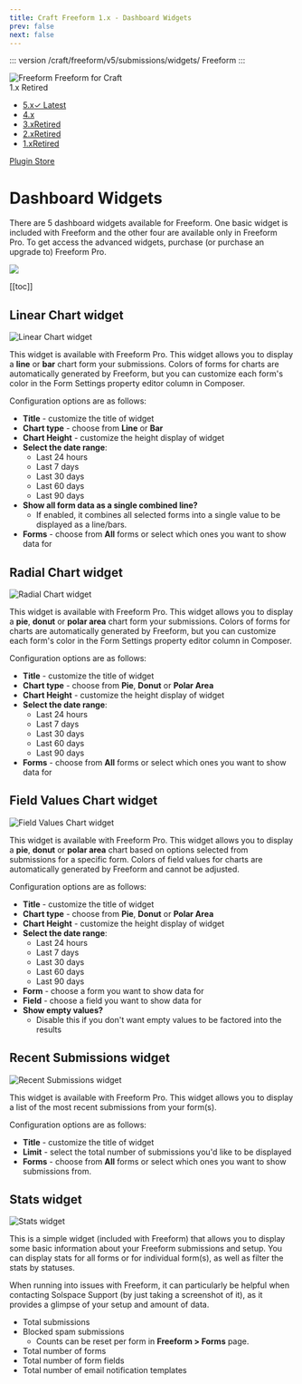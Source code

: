 ```yaml
---
title: Craft Freeform 1.x - Dashboard Widgets
prev: false
next: false
---
```


::: version /craft/freeform/v5/submissions/widgets/
Freeform
:::

<div id="pr-heading">
    <img src="https://docs.solspace.com/extras/icons/products/freeform-icon.png" alt="Freeform" class="pr-image">
    <span class="pr-name">Freeform</span>
    <span class="pr-category">for Craft</span>
    <div class="pr-v-wrapper">
        <div class="pr-v">
            <span class="pr-v-v">1.x</span>
            <span class="pr-v-type pr-retired">Retired</span>
            <span class="pr-v-arrow arrow down"></span>
        </div>
        <ul class="pr-v-list">
            <li><a href="/craft/freeform/v5/">5.x<span class="pr-v-type pr-latest">✓ Latest</span></a></li>
            <li><a href="/craft/freeform/v4/">4.x</a></li>
            <li><a href="/craft/freeform/v3/">3.x<span class="pr-v-type pr-retired">Retired</span></a></li>
            <li><a href="/craft/freeform/v2/">2.x<span class="pr-v-type pr-retired">Retired</span></a></li>
            <li><a href="/craft/freeform/v1/">1.x<span class="pr-v-type pr-retired">Retired</span></a></li>
        </ul>
    </div>
    <div class="pr-buy">
        <a href="https://plugins.craftcms.com/freeform" class="button button-blue"><span class="external-url">Plugin Store</span></a>
    </div>
</div>

<span class="page-section"></span>

# Dashboard Widgets

There are 5 dashboard widgets available for Freeform. One basic widget is included with Freeform and the other four are available only in Freeform Pro. To get access the advanced widgets, purchase (or purchase an upgrade to) Freeform Pro.

![](../images/cp_widget-addon_overview.png)


[[toc]]



## Linear Chart widget <Badge type="pro" text="Pro" />

![Linear Chart widget](../images/cp_widget-addon_linear-chart.png)

This widget is available with Freeform Pro. This widget allows you to display a **line** or **bar** chart form your submissions. Colors of forms for charts are automatically generated by Freeform, but you can customize each form's color in the Form Settings property editor column in Composer.

Configuration options are as follows:

* **Title** - customize the title of widget
* **Chart type** - choose from **Line** or **Bar**
* **Chart Height** - customize the height display of widget
* **Select the date range**:
	* Last 24 hours
	* Last 7 days
	* Last 30 days
	* Last 60 days
	* Last 90 days
* **Show all form data as a single combined line?**
	* If enabled, it combines all selected forms into a single value to be displayed as a line/bars.
* **Forms** - choose from **All** forms or select which ones you want to show data for


## Radial Chart widget <Badge type="pro" text="Pro" />

![Radial Chart widget](../images/cp_widget-addon_radial-chart.png)

This widget is available with Freeform Pro. This widget allows you to display a **pie**, **donut** or **polar area** chart form your submissions. Colors of forms for charts are automatically generated by Freeform, but you can customize each form's color in the Form Settings property editor column in Composer.

Configuration options are as follows:

* **Title** - customize the title of widget
* **Chart type** - choose from **Pie**, **Donut** or **Polar Area**
* **Chart Height** - customize the height display of widget
* **Select the date range**:
	* Last 24 hours
	* Last 7 days
	* Last 30 days
	* Last 60 days
	* Last 90 days
* **Forms** - choose from **All** forms or select which ones you want to show data for


## Field Values Chart widget <Badge type="pro" text="Pro" />

![Field Values Chart widget](../images/cp_widget-addon_field-values.png)

This widget is available with Freeform Pro. This widget allows you to display a **pie**, **donut** or **polar area** chart based on options selected from submissions for a specific form. Colors of field values for charts are automatically generated by Freeform and cannot be adjusted.

Configuration options are as follows:

* **Title** - customize the title of widget
* **Chart type** - choose from **Pie**, **Donut** or **Polar Area**
* **Chart Height** - customize the height display of widget
* **Select the date range**:
	* Last 24 hours
	* Last 7 days
	* Last 30 days
	* Last 60 days
	* Last 90 days
* **Form** - choose a form you want to show data for
* **Field** - choose a field you want to show data for
* **Show empty values?**
	* Disable this if you don't want empty values to be factored into the results


## Recent Submissions widget <Badge type="pro" text="Pro" />

![Recent Submissions widget](../images/cp_widget-addon_recent-submissions.png)

This widget is available with Freeform Pro. This widget allows you to display a list of the most recent submissions from your form(s).

Configuration options are as follows:

* **Title** - customize the title of widget
* **Limit** - select the total number of submissions you'd like to be displayed
* **Forms** - choose from **All** forms or select which ones you want to show submissions from.


## Stats widget

![Stats widget](../images/cp_widget-stats.png)

This is a simple widget (included with Freeform) that allows you to display some basic information about your Freeform submissions and setup. You can display stats for all forms or for individual form(s), as well as filter the stats by statuses.

When running into issues with Freeform, it can particularly be helpful when contacting Solspace Support (by just taking a screenshot of it), as it provides a glimpse of your setup and amount of data.

* Total submissions
* Blocked spam submissions
	* Counts can be reset per form in **Freeform > Forms** page.
* Total number of forms
* Total number of form fields
* Total number of email notification templates
